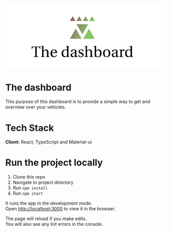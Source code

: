  <p align="center">
  <img src="public/logo.png" />
</p>

# The dashboard

This purpose of this dashboard is to provide a simple way to get and overview over your vehicles.

 # Tech Stack

**Client:** React, TypeScript and Material-ui

# Run the project locally

1. Clone this repo
2. Navigate to project directory
3. Run `npm install`
4. Run `npm start`

It runs the app in the development mode.\
Open [http://localhost:3000](http://localhost:3000) to view it in the browser.

The page will reload if you make edits.\
You will also see any lint errors in the console.
